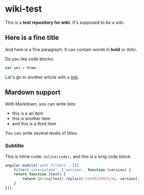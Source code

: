 wiki-test
=========

This is a **test repository for wikt**. It's supposed to be a wiki.

## Here is a fine title

And here is a fine paragraph. It can contain words in **bold** or *italic*.

Do you like code blocks:

```javascript
var yes = true;
```

Let's go to another article with a [link](article.md).

## Mardown support

With Markdown, you can write lists:

- this is a an item
- this is another item
- and this is a third item

You can write several levels of titles.

### Subtitle

This is inline code: `inline(code);` and this is a long code block:

```javascript
angular.module('wikt.filters', []).
    filter('interpolate', ['version', function (version) {
    return function (text) {
        return String(text).replace(/\%VERSION\%/mg, version);
    }
}]);
```
